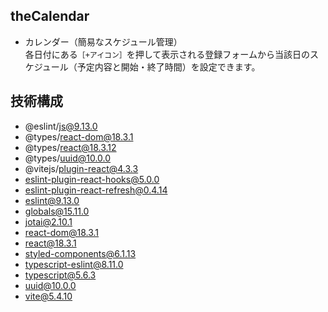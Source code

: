 ## theCalendar

- カレンダー（簡易なスケジュール管理）<br />
各日付にある`［+アイコン］`を押して表示される登録フォームから当該日のスケジュール（予定内容と開始・終了時間）を設定できます。

## 技術構成
- @eslint/js@9.13.0
- @types/react-dom@18.3.1
- @types/react@18.3.12
- @types/uuid@10.0.0
- @vitejs/plugin-react@4.3.3
- eslint-plugin-react-hooks@5.0.0
- eslint-plugin-react-refresh@0.4.14
- eslint@9.13.0
- globals@15.11.0
- jotai@2.10.1
- react-dom@18.3.1
- react@18.3.1
- styled-components@6.1.13
- typescript-eslint@8.11.0
- typescript@5.6.3
- uuid@10.0.0
- vite@5.4.10